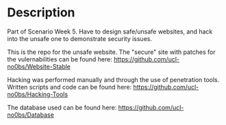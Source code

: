 # Description

Part of Scenario Week 5. Have to design safe/unsafe websites, and hack into the unsafe one to demonstrate security issues.

This is the repo for the unsafe website. The "secure" site with patches for the vulernabilities can be found here: https://github.com/ucl-no0bs/Website-Stable

Hacking was performed manually and through the use of penetration tools. Written scripts and code can be found here: https://github.com/ucl-no0bs/Hacking-Tools

The database used can be found here: https://github.com/ucl-no0bs/Database
